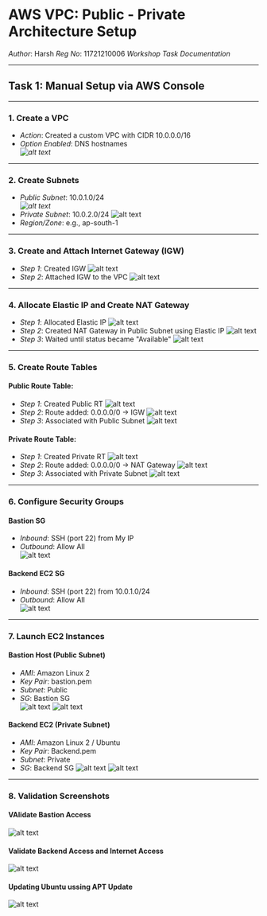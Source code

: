 # AWS VPC: Public - Private Architecture Setup

*Author*: Harsh
*Reg No*: 11721210006
*Workshop Task Documentation*

---

## Task 1: Manual Setup via AWS Console

---

### 1. Create a VPC
- *Action*: Created a custom VPC with CIDR 10.0.0.0/16
- *Option Enabled*: DNS hostnames  
*![alt text](Screenshots/1.vpc_with_CIDS.png)*

---

### 2. Create Subnets
- *Public Subnet*: 10.0.1.0/24  
*![alt text](Screenshots/2.1subnet_Public.png)*
- *Private Subnet*: 10.0.2.0/24 
![alt text](Screenshots/2.2subnet_private.png) 
- *Region/Zone*: e.g., ap-south-1  


---

### 3. Create and Attach Internet Gateway (IGW)
- *Step 1*: Created IGW
![alt text](<Screenshots/3.1internet Gateways.png>)  
- *Step 2*: Attached IGW to the VPC
![alt text](<Screenshots/3.2IGW wiith VPC.png>) 


---

### 4. Allocate Elastic IP and Create NAT Gateway
- *Step 1*: Allocated Elastic IP 
![alt text](Screenshots/4.1elastic.png) 
- *Step 2*: Created NAT Gateway in Public Subnet using Elastic IP
![alt text](Screenshots/4.2create_NAT_gateways.png)  
- *Step 3*: Waited until status became "Available"
![alt text](Screenshots/4.3Status_available.png)


---

### 5. Create Route Tables

#### Public Route Table:
- *Step 1*: Created Public RT
![alt text](Screenshots/5.1Public_RT.png) 
- *Step 2*: Route added: 0.0.0.0/0 -> IGW
![alt text](Screenshots/5.2Adding_IGW.png) 
- *Step 3*: Associated with Public Subnet
![alt text](Screenshots/5.3Associate_with_subnetPublic.png) 

#### Private Route Table:
- *Step 1*: Created Private RT
![alt text](Screenshots/5.4Private_RT.png) 
- *Step 2*: Route added: 0.0.0.0/0 -> NAT Gateway
![alt text](Screenshots/5.5adding_NAT.png) 
- *Step 3*: Associated with Private Subnet
![alt text](Screenshots/5.6assosiate_with_subnetprivate.png) 

---

### 6. Configure Security Groups

#### Bastion SG
- *Inbound*: SSH (port 22) from My IP  
- *Outbound*: Allow All  
![alt text](Screenshots/6.1BastionSG.png)

#### Backend EC2 SG
- *Inbound*: SSH (port 22) from 10.0.1.0/24  
- *Outbound*: Allow All  
![alt text](Screenshots/6.2beckendEC2SG.png)
---

### 7. Launch EC2 Instances

#### Bastion Host (Public Subnet)
- *AMI*: Amazon Linux 2  
- *Key Pair*: bastion.pem  
- *Subnet*: Public  
- *SG*: Bastion SG  
![alt text](Screenshots/7.1bostionhost.png)
![alt text](Screenshots/7.2bastion.png)

#### Backend EC2 (Private Subnet)
- *AMI*: Amazon Linux 2 / Ubuntu  
- *Key Pair*: Backend.pem  
- *Subnet*: Private  
- *SG*: Backend SG 
![alt text](Screenshots/7.3backendInstance.png)
![alt text](Screenshots/7.4backendInstance.png)

---

### 8. Validation Screenshots

#### VAlidate Bastion Access
![alt text](Screenshots/8.1connect_bastionSG.png)

#### Validate Backend Access and Internet Access
![alt text](Screenshots/8.2BackendInstace_connected.png)

#### Updating Ubuntu ussing APT Update
![alt text](Screenshots/8.3apt_update.png)
